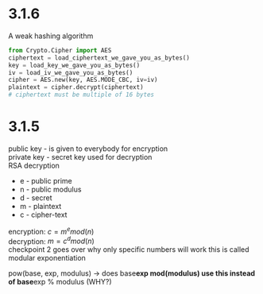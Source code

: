 # 3.1.6 

A weak hashing algorithm

```python
from Crypto.Cipher import AES
ciphertext = load_ciphertext_we_gave_you_as_bytes()
key = load_key_we_gave_you_as_bytes()
iv = load_iv_we_gave_you_as_bytes()
cipher = AES.new(key, AES.MODE_CBC, iv=iv)
plaintext = cipher.decrypt(ciphertext)
# ciphertext must be multiple of 16 bytes
```

# 3.1.5
public key - is given to everybody for encryption  
private key - secret key used for decryption  
RSA decryption  
- e - public prime  
- n - public modulus  
- d - secret  
- m - plaintext  
- c - cipher-text  

encryption: $c = m^e mod(n)$  
decryption: $m = c^d mod(n)$  
checkpoint 2 goes over why only specific numbers will work
this is called modular exponentiation

pow(base, exp, modulus) -> does base**exp mod(modulus)
use this instead of base**exp % modulus (WHY?)



